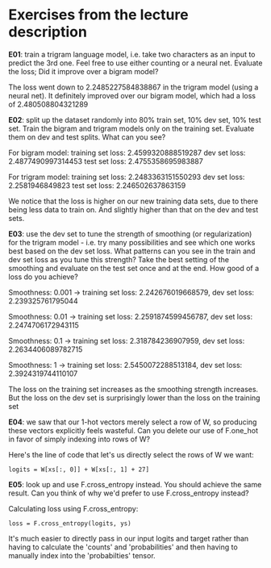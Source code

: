 # Exercises from the lecture description


**E01**: train a trigram language model, i.e. take two characters as an input to predict the 3rd one. Feel free to use either counting or a neural net. Evaluate the loss; Did it improve over a bigram model?

The loss went down to 2.2485227584838867 in the trigram model (using a neural net). It definitely improved over our bigram model, which had a loss of 2.480508804321289



**E02**: split up the dataset randomly into 80% train set, 10% dev set, 10% test set. Train the bigram and trigram models only on the training set. Evaluate them on dev and test splits. What can you see?

For bigram model:
training set loss: 2.4599320888519287
dev set loss: 2.4877490997314453
test set loss: 2.4755358695983887

For trigram model:
training set loss: 2.2483363151550293
dev set loss: 2.2581946849823
test set loss: 2.246502637863159

We notice that the loss is higher on our new training data sets, due to there being less data to train on. And slightly higher than that on the dev and test sets.



**E03**: use the dev set to tune the strength of smoothing (or regularization) for the trigram model - i.e. try many possibilities and see which one works best based on the dev set loss. What patterns can you see in the train and dev set loss as you tune this strength? Take the best setting of the smoothing and evaluate on the test set once and at the end. How good of a loss do you achieve?

Smoothness: 0.001 -> training set loss: 2.242676019668579, dev set loss: 2.239325761795044
  
Smoothness: 0.01 -> training set loss: 2.2591874599456787, dev set loss: 2.2474706172943115

Smoothness: 0.1 -> training set loss: 2.318784236907959, dev set loss: 2.2634406089782715

Smoothness: 1 -> training set loss: 2.5450072288513184, dev set loss: 2.3924319744110107


The loss on the training set increases as the smoothing strength increases. But the loss on the dev set is surprisingly lower than the loss on the training set



**E04**: we saw that our 1-hot vectors merely select a row of W, so producing these vectors explicitly feels wasteful. Can you delete our use of F.one_hot in favor of simply indexing into rows of W?

Here's the line of code that let's us directly select the rows of W we want:
```
logits = W[xs[:, 0]] + W[xs[:, 1] + 27]
```



**E05**: look up and use F.cross_entropy instead. You should achieve the same result. Can you think of why we'd prefer to use F.cross_entropy instead?

Calculating loss using F.cross_entropy:
```
loss = F.cross_entropy(logits, ys)
```

It's much easier to directly pass in our input logits and target rather than having to calculate the 'counts' and 'probabilities' and then having to manually index into the 'probabilties' tensor.
